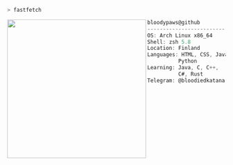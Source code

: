 ```zsh
> fastfetch
```

<img align="left" src="https://cdn.discordapp.com/attachments/1255687874918223982/1273346046046638212/IMG_2681.gif?ex=66ddeb6b&is=66dc99eb&hm=dab171ec140235d6ac11ec67c37162bf8eb049baa3b04088d75cfc959fa0b28a&" width="320" /> 

```csharp
bloodypaws@github
-------------------------
OS: Arch Linux x86_64
Shell: zsh 5.8
Location: Finland
Languages: HTML, CSS, JavaScript,
          Python
Learning: Java, C, C++,
          C#, Rust
Telegram: @bloodiedkatana
```
